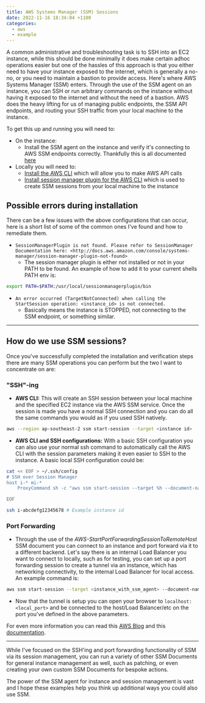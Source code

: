 ```yaml
---
title: AWS Systems Manager (SSM) Sessions
date: 2022-11-16 18:34:04 +1100
categories:
  - aws
  - example
---
```


A common administrative and troubleshooting task is to SSH into an EC2 instance, while this should be done minimally it does make certain adhoc operations easier but one of the hassles of this approach is that you either need to have your instance exposed to the internet, which is generally a no-no, or you need to maintain a bastion to provide access. Here's where AWS Systems Manager (SSM) enters. Through the use of the SSM agent on an instance, you can SSH or run arbitrary commands on the instance without having it exposed to the internet and without the need of a bastion. AWS does the heavy lifting for us of managing public endpoints, the SSM API endpoints, and routing your SSH traffic from your local machine to the instance.

To get this up and running you will need to:

- On the instance:
  - Install the SSM agent on the instance and verify it's connecting to AWS SSM endpoints correctly. Thankfully this is all documented [here](https://docs.aws.amazon.com/systems-manager/latest/userguide/ssm-agent.html)
- Locally you will need to:
  - [Install the AWS CLI](https://docs.aws.amazon.com/cli/latest/userguide/getting-started-install.html) which will allow you to make AWS API calls
  - [Install session manager plugin for the AWS CLI](https://docs.aws.amazon.com/systems-manager/latest/userguide/session-manager-working-with-install-plugin.html) which is used to create SSM sessions from your local machine to the instance

## Possible errors during installation

There can be a few issues with the above configurations that can occur, here is a short list of some of the common ones I've found and how to remediate them.

- ```SessionManagerPlugin is not found. Please refer to SessionManager Documentation here: <http://docs.aws.amazon.com/console/systems-manager/session-manager-plugin-not-found>```
  - The session manager plugin is either not installed or not in your PATH to be found. An example of how to add it to your current shells PATH env is:

```bash
export PATH=$PATH:/usr/local/sessionmanagerplugin/bin
```

- ```An error occurred (TargetNotConnected) when calling the StartSession operation: <instance_id> is not connected.```
  - Basically means the instance is STOPPED, not connecting to the SSM endpoint, or something similar.

---

## How do we use SSM sessions?

Once you've successfully completed the installation and verification steps there are many SSM operations you can perform but the two I want to concentrate on are:

### "SSH"-ing

- **AWS CLI:** This will create an SSH session between your local machine and the specified EC2 instance via the AWS SSM service. Once the session is made you have a normal SSH connection and you can do all the same commands you would as if you used SSH natively.

```bash
aws --region ap-southeast-2 ssm start-session --target <instance id>
```

- **AWS CLI and SSH configurations:** With a basic SSH configuration you can also use your normal ssh command to automatically call the AWS CLI with the session parameters making it even easier to SSH to the instance. A basic local SSH configuration could be:

```bash
cat << EOF > ~/.ssh/config
# SSH over Session Manager
host i-* mi-*
    ProxyCommand sh -c "aws ssm start-session --target %h --document-name AWS-StartSSHSession --parameters 'portNumber=%p'"

EOF

ssh i-abcdefg12345678 # Example instance id
```

### Port Forwarding

- Through the use of the _AWS-StartPortForwardingSessionToRemoteHost_ SSM document you can connect to an instance and port forward via it to a different backend. Let's say there is an internal Load Balancer you want to connect to locally, such as for testing, you can set up a port forwarding session to create a tunnel via an instance, which has networking connectivity, to the internal Load Balancer for local access. An example command is:

```bash
aws ssm start-session --target <instance_with_ssm_agent> --document-name AWS-StartPortForwardingSessionToRemoteHost --parameters '{"portNumber":["<remote_port>"],"localPortNumber":["<local_port>"],"host":["<load_balancer_cname>"]}'
```

- Now that the tunnel is setup you can open your browser to ```localhost:<local_port>``` and be connected to the host/Load Balancer/etc on the port you've defined in the above parameters.

For even more information you can read this [AWS Blog](https://aws.amazon.com/blogs/aws/new-port-forwarding-using-aws-system-manager-sessions-manager/) and this [documentation](https://docs.aws.amazon.com/systems-manager/latest/userguide/session-manager-getting-started-enable-ssh-connections.html).

---

While I've focused on the SSH'ing and port forwarding functionality of SSM via its session management, you can run a variety of other SSM Documents for general instance management as well, such as patching, or even creating your own custom SSM Documents for bespoke actions.

The power of the SSM agent for instance and session management is vast and I hope these examples help you think up additional ways you could also use SSM.
